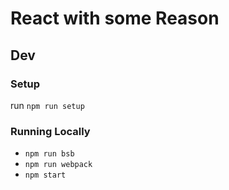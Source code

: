 # React with some Reason

## Dev

### Setup

run `npm run setup`

### Running Locally

* `npm run bsb`
* `npm run webpack`
* `npm start`
